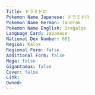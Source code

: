 ```yaml
---
﻿Title: ドラミドロ
Pokemon Name Japanese: ドラミドロ
Pokemon Name German: Tandrak
Pokemon Name English: Dragalge
Language Card: Japanese
National Dex Number: 691
Region: Kalos
Regional Form: false
Additional Form: false
Mega: false
Gigantamax: false
Cover: false
Link: 
Owned: 
---
```

